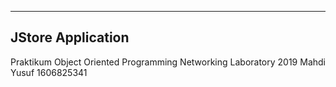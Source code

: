 ------------------------------------------------------------------------
JStore Application
------------------------------------------------------------------------
Praktikum Object Oriented Programming
Networking Laboratory 2019
Mahdi Yusuf
1606825341
